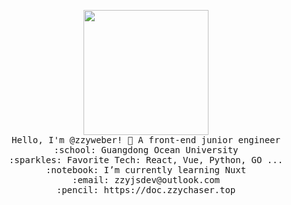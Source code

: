 <p align="center">
  <img src="https://i.imgur.com/IyjFcq1.png" width="200px">
  <br>
  <samp>
    Hello, I'm @zzyweber! 👋
    A front-end junior engineer<br>
    :school: Guangdong Ocean University<br>
    :sparkles: Favorite Tech: React, Vue, Python, GO ... <br>
    :notebook: I’m currently learning Nuxt <br>
    :email:	zzyjsdev@outlook.com <br>
    :pencil: https://doc.zzychaser.top <br>
  </samp>
</p>
